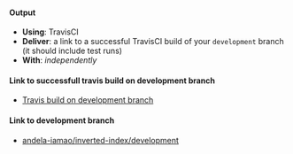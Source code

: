 #### Output
- **Using**: TravisCI
- **Deliver**: a link to a successful TravisCI build of your `development` branch (it should include test runs)
- **With**: *independently*

#### Link to successfull travis build on development branch
- [Travis build on development branch](https://travis-ci.org/andela-iamao/inverted-index/builds/202839814)

#### Link to development branch 
- [andela-iamao/inverted-index/development](https://github.com/andela-iamao/inverted-index/tree/development)